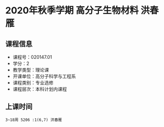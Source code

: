 # 2020年秋季学期 高分子生物材料 洪春雁






## 课程信息

- 课程号：020147.01
- 学分：2
- 教学类型：理论课
- 开课单位：高分子科学与工程系
- 课程类别：专业选修
- 课程层次：本科计划内课程

## 上课时间

```
3~18周 5206 :1(6,7) 洪春雁
```

